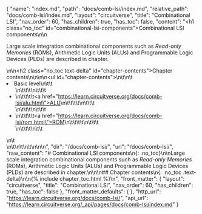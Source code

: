 {
  "name": "index.md",
  "path": "docs/comb-lsi/index.md",
  "relative_path": "docs/comb-lsi/index.md",
  "layout": "circuitverse",
  "title": "Combinational LSI",
  "nav_order": 60,
  "has_children": true,
  "has_toc": false,
  "content": "<h1 class=\"no_toc\" id=\"combinational-lsi-components\">Combinational LSI components</h1>\n\n<p>Large scale integration combinational components such as <em>Read-only Memories</em> (ROMs), Arithmetic Logic Units (ALUs) and Programmable Logic Devices (PLDs) are described in chapter.</p>\n\n<h2 class=\"no_toc text-delta\" id=\"chapter-contents\">Chapter contents</h2>\n\n<!-- -*- engine:django -*- -->\n\n<ul id=\"chapter-contents\">\n\t\n\t<li>Basic level\n\t\t<ul>\n\t\t\t\n\t\t\t<li>\n\t\t\t\t<a href=\"https://learn.circuitverse.org/docs/comb-lsi/alu.html\">ALU</a>\n\t\t\t\t\n\t\t\t</li>\n\t\t\t\n\t\t\t<li>\n\t\t\t\t<a href=\"https://learn.circuitverse.org/docs/comb-lsi/rom.html\">ROM</a>\n\t\t\t\t\n\t\t\t</li>\n\t\t\t\n\t\t</ul>\n\t</li>\n\t\n\t\n\t\n</ul>\n\n",
  "dir": "/docs/comb-lsi/",
  "url": "/docs/comb-lsi/",
  "raw_content": "# Combinational LSI components\n{: .no_toc}\n\nLarge scale integration combinational components such as *Read-only Memories* (ROMs), Arithmetic Logic Units (ALUs) and Programmable Logic Devices (PLDs) are described in chapter.\n\n\n## Chapter contents\n{: .no_toc .text-delta}\n\n{% include chapter_toc.html %}\n",
  "front_matter": {
    "layout": "circuitverse",
    "title": "Combinational LSI",
    "nav_order": 60,
    "has_children": true,
    "has_toc": false
  },
  "front_matter_defaults": {
  },
  "http_url": "https://learn.circuitverse.org/docs/comb-lsi/",
  "api_url": "https://learn.circuitverse.org/_api/pages/docs/comb-lsi/index.md"
}